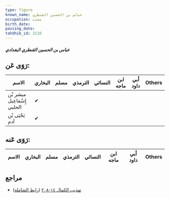 ```yaml
---
type: figure
known_name: عباس بن الحسين القنطري
occupation: محدث
birth_date:
passing_date:
tahdhib_id: 3116
---
```

##### عباس بن الحسين القنطري البغدادي

## رَوَى عَن:
| الاسم                       | البخاري | مسلم | الترمذي | النسائي | ابن ماجه | أبي داود | Others |
| --------------------------- | ------- | ---- | ------- | ------- | -------- | -------- | ------ |
| مبشر بْن إِسْمَاعِيل الحلبي | ✔       |      |         |         |          |          |        |
| يَحْيَى بْن آدم             | ✔       |      |         |         |          |          |        |
## رَوَى عَنه:
| الاسم | البخاري | مسلم | الترمذي | النسائي | ابن ماجه | أبي داود | Others |
| ----- | ------- | ---- | ------- | ------- | -------- | -------- | ------ |
## مراجع
- [تهذيب الكمال ١٤-٢٠٨](obsidian://open?vault=Tahdhib-al-Kamal&file=Figures/٣١١٦-عباس%20بن%20الحسين%20القنطري%20البغدادي) ([رابط الشاملة](https://shamela.ws/book/3722/7136))